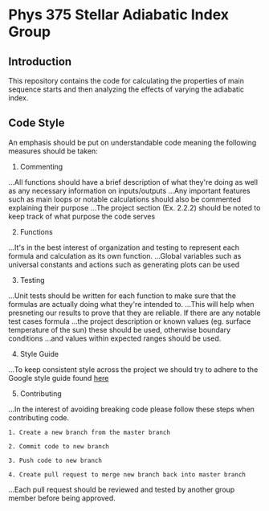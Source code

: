 # Phys 375 Stellar Adiabatic Index Group

## Introduction

This repository contains the code for calculating the properties of main sequence starts and then analyzing the effects of varying the adiabatic index.

## Code Style

An emphasis should be put on understandable code meaning the following measures should be taken:

1. Commenting

...All functions should have a brief description of what they're doing as well as any necessary information on inputs/outputs
...Any important features such as main loops or notable calculations should also be commented explaining their purpose
...The project section (Ex. 2.2.2) should be noted to keep track of what purpose the code serves

2. Functions

...It's in the best interest of organization and testing to represent each formula and calculation as its own function.
...Global variables such as universal constants and actions such as generating plots can be used

3. Testing

...Unit tests should be written for each function to make sure that the formulas are actually doing what they're intended to.
...This will help when presneting our results to prove that they are reliable. If there are any notable test cases formula
...the project description or known values (eg. surface temperature of the sun) these should be used, otherwise boundary conditions
...and values within expected ranges should be used.

4. Style Guide

...To keep consistent style across the project we should try to adhere to the Google style guide found [here](https://google.github.io/styleguide/pyguide.html)

5. Contributing

...In the interest of avoiding breaking code please follow these steps when contributing code.
    
    1. Create a new branch from the master branch

    2. Commit code to new branch

    3. Push code to new branch

    4. Create pull request to merge new branch back into master branch

...Each pull request should be reviewed and tested by another group member before being approved.